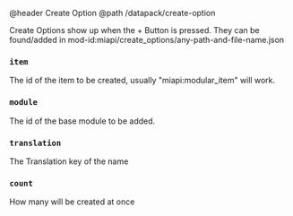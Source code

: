 @header Create Option
@path /datapack/create-option

Create Options show up when the + Button is pressed.
They can be found/added in mod-id:miapi/create_options/any-path-and-file-name.json

### `item` 
The id of the item to be created, usually "miapi:modular_item" will work.
### `module`
The id of the base module to be added.
### `translation`
The Translation key of the name
### `count`
How many will be created at once
